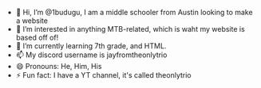 - 👋 Hi, I’m @1budugu, I am a middle schooler from Austin looking to make a website
- 👀 I’m interested in anything MTB-related, which is waht my website is based off of!
- 🌱 I’m currently learning 7th grade, and HTML.
- 📫 My discord username is jayfromtheonlytrio
- 😄 Pronouns: He, Him, His
- ⚡ Fun fact: I have a YT channel, it's called theonlytrio

<!---
1budugu/1budugu is a ✨ special ✨ repository because its `README.md` (this file) appears on your GitHub profile.
You can click the Preview link to take a look at your changes.
--->

